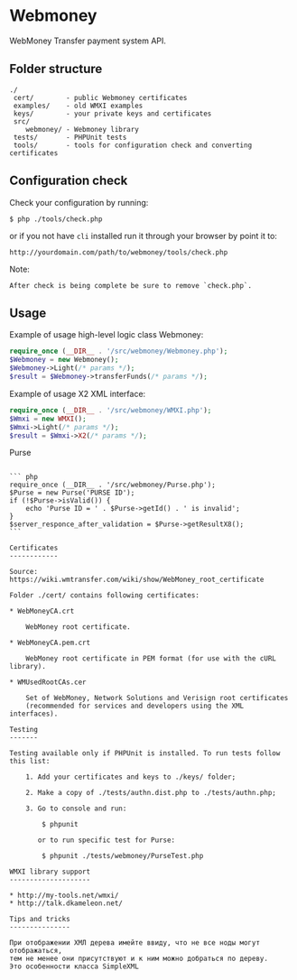 Webmoney
========

WebMoney Transfer payment system API.

Folder structure
----------------

```
./
 cert/        - public Webmoney certificates
 examples/    - old WMXI examples
 keys/        - your private keys and certificates
 src/
    webmoney/ - Webmoney library
 tests/       - PHPUnit tests
 tools/       - tools for configuration check and converting certificates
```

Configuration check
-------------------

Check your configuration by running:

    $ php ./tools/check.php
    
or if you not have `cli` installed run it through your browser by point it to:

    http://yourdomain.com/path/to/webmoney/tools/check.php

Note:

    After check is being complete be sure to remove `check.php`.

Usage
-----

Example of usage high-level logic class Webmoney:

``` php
require_once (__DIR__ . '/src/webmoney/Webmoney.php');
$Webmoney = new Webmoney();
$Webmoney->Light(/* params */);
$result = $Webmoney->transferFunds(/* params */);
```

Example of usage X2 XML interface:

``` php
require_once (__DIR__ . '/src/webmoney/WMXI.php');
$Wmxi = new WMXI();
$Wmxi->Light(/* params */);
$result = $Wmxi->X2(/* params */);
```

Purse
~~~~~

``` php
require_once (__DIR__ . '/src/webmoney/Purse.php');
$Purse = new Purse('PURSE ID');
if (!$Purse->isValid()) {
    echo 'Purse ID = ' . $Purse->getId() . ' is invalid';
}
$server_responce_after_validation = $Purse->getResultX8();
```

Certificates
------------

Source: https://wiki.wmtransfer.com/wiki/show/WebMoney_root_certificate

Folder ./cert/ contains following certificates:

* WebMoneyCA.crt

    WebMoney root certificate.

* WebMoneyCA.pem.crt

    WebMoney root certificate in PEM format (for use with the cURL library).

* WMUsedRootCAs.cer

    Set of WebMoney, Network Solutions and Verisign root certificates
    (recommended for services and developers using the XML interfaces).

Testing
-------

Testing available only if PHPUnit is installed. To run tests follow this list:

    1. Add your certificates and keys to ./keys/ folder;

    2. Make a copy of ./tests/authn.dist.php to ./tests/authn.php;

    3. Go to console and run:
    
        $ phpunit
    
       or to run specific test for Purse:
       
        $ phpunit ./tests/webmoney/PurseTest.php

WMXI library support
--------------------

* http://my-tools.net/wmxi/
* http://talk.dkameleon.net/

Tips and tricks
---------------

При отображении ХМЛ дерева имейте ввиду, что не все ноды могут отображаться,
тем не менее они присутствуют и к ним можно добраться по дереву.
Это особенности класса SimpleXML
